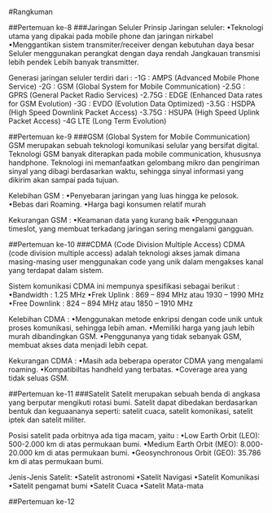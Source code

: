 #Rangkuman

##Pertemuan ke-8
###Jaringan Seluler
Prinsip Jaringan seluler:
•Teknologi utama yang dipakai pada mobile phone dan jaringan nirkabel
•Menggantikan sistem transmiter/receiver dengan kebutuhan daya besar
Seluler menggunakan perangkat dengan daya rendah
Jangkauan transmisi lebih pendek
Lebih banyak transmitter.

Generasi jaringan seluler terdiri dari :
-1G : AMPS (Advanced Mobile Phone Service)
-2G : GSM (Global System for Mobile Communication)
-2.5G : GPRS (General Packet Radio Services)
-2.75G : EDGE (Enhanced Data rates for GSM Evolution)
-3G : EVDO (Evolution Data Optimized)
-3.5G : HSDPA (High Speed Downlink Packet Access)
-3.75G : HSUPA (High Speed Uplink Packet Access)
-4G LTE (Long Term Evolution)

##Pertemuan ke-9
###GSM (Global System for Mobile Communication) 
GSM merupakan sebuah teknologi komunikasi selular yang bersifat digital. 
Teknologi GSM banyak diterapkan pada mobile communication, khususnya handphone. Teknologi ini memanfaatkan gelombang mikro dan pengiriman sinyal yang dibagi berdasarkan waktu, sehingga sinyal informasi yang dikirim akan sampai pada tujuan.

Kelebihan GSM :
•Penyebaran jaringan yang luas hingga ke pelosok.
•Bebas dari Roaming.
•Harga bagi konsumen relatif murah

Kekurangan GSM :
•Keamanan data yang kurang baik
•Penggunaan timeslot, yang membuat terkadang jaringan sering mengalami gangguan.

##Pertemuan ke-10
###CDMA (Code Division Multiple Access)
CDMA (code division multiple access) adalah teknologi akses jamak dimana masing-masing user menggunakan code yang unik dalam mengakses kanal yang terdapat dalam sistem. 

Sistem komunikasi CDMA ini mempunya spesifikasi sebagai berikut :
•Bandwidth : 1.25 MHz
•Frek Uplink : 869 – 894 MHz atau 1930 – 1990 MHz
•Free Downlink : 824 – 894 MHz atau 1850 – 1910 MHz

Kelebihan CDMA :
•Menggunakan metode enkripsi dengan code unik untuk proses komunikasi, sehingga lebih aman.
•Memiliki harga yang jauh lebih murah dibandingkan GSM.
•Penggunanya yang tidak sebanyak GSM, membuat akses data menjadi lebih cepat.

Kekurangan CDMA :
•Masih ada beberapa operator CDMA yang mengalami roaming.
•Kompatibiltas handheld yang terbatas.
•Coverage area yang tidak seluas GSM.

##Pertemuan ke-11
###Satelit
Satelit merupakan sebuah benda di angkasa yang berputar mengikuti rotasi bumi. Satelit dapat dibedakan berdasarkan bentuk dan keguaananya seperti: satelit cuaca, satelit komonikasi, satelit iptek dan satelit militer.

Posisi satelit pada orbitnya ada tiga macam, yaitu :
•Low Earth Orbit (LEO): 500-2.000 km di atas permukaan bumi.
•Medium Earth Orbit (MEO): 8.000-20.000 km di atas permukaan bumi.
•Geosynchronous Orbit (GEO): 35.786 km di atas permukaan bumi.

Jenis-Jenis Satelit:
•Satelit astronomi
•Satelit Navigasi
•Satelit Komunikasi
•Satelit pengamat bumi
•Satelit Cuaca
•Satelit Mata-mata

##Pertemuan ke-12
###
